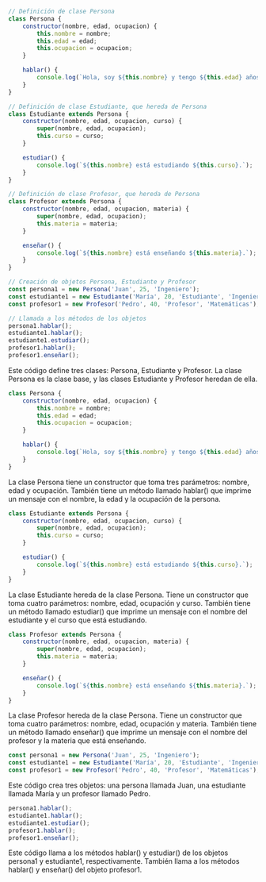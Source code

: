 ```javascript
// Definición de clase Persona
class Persona {
    constructor(nombre, edad, ocupacion) {
        this.nombre = nombre;
        this.edad = edad;
        this.ocupacion = ocupacion;
    }

    hablar() {
        console.log(`Hola, soy ${this.nombre} y tengo ${this.edad} años. Soy ${this.ocupacion}.`);
    }
}

// Definición de clase Estudiante, que hereda de Persona
class Estudiante extends Persona {
    constructor(nombre, edad, ocupacion, curso) {
        super(nombre, edad, ocupacion);
        this.curso = curso;
    }

    estudiar() {
        console.log(`${this.nombre} está estudiando ${this.curso}.`);
    }
}

// Definición de clase Profesor, que hereda de Persona
class Profesor extends Persona {
    constructor(nombre, edad, ocupacion, materia) {
        super(nombre, edad, ocupacion);
        this.materia = materia;
    }

    enseñar() {
        console.log(`${this.nombre} está enseñando ${this.materia}.`);
    }
}

// Creación de objetos Persona, Estudiante y Profesor
const persona1 = new Persona('Juan', 25, 'Ingeniero');
const estudiante1 = new Estudiante('María', 20, 'Estudiante', 'Ingeniería Informática');
const profesor1 = new Profesor('Pedro', 40, 'Profesor', 'Matemáticas');

// Llamada a los métodos de los objetos
persona1.hablar();
estudiante1.hablar();
estudiante1.estudiar();
profesor1.hablar();
profesor1.enseñar();
```

Este código define tres clases: Persona, Estudiante y Profesor. La clase Persona es la clase base, y las clases Estudiante y Profesor heredan de ella.

```javascript
class Persona {
    constructor(nombre, edad, ocupacion) {
        this.nombre = nombre;
        this.edad = edad;
        this.ocupacion = ocupacion;
    }

    hablar() {
        console.log(`Hola, soy ${this.nombre} y tengo ${this.edad} años. Soy ${this.ocupacion}.`);
    }
}
```

La clase Persona tiene un constructor que toma tres parámetros: nombre, edad y ocupación. También tiene un método llamado hablar() que imprime un mensaje con el nombre, la edad y la ocupación de la persona.

```javascript
class Estudiante extends Persona {
    constructor(nombre, edad, ocupacion, curso) {
        super(nombre, edad, ocupacion);
        this.curso = curso;
    }

    estudiar() {
        console.log(`${this.nombre} está estudiando ${this.curso}.`);
    }
}
```

La clase Estudiante hereda de la clase Persona. Tiene un constructor que toma cuatro parámetros: nombre, edad, ocupación y curso. También tiene un método llamado estudiar() que imprime un mensaje con el nombre del estudiante y el curso que está estudiando.

```javascript
class Profesor extends Persona {
    constructor(nombre, edad, ocupacion, materia) {
        super(nombre, edad, ocupacion);
        this.materia = materia;
    }

    enseñar() {
        console.log(`${this.nombre} está enseñando ${this.materia}.`);
    }
}
```

La clase Profesor hereda de la clase Persona. Tiene un constructor que toma cuatro parámetros: nombre, edad, ocupación y materia. También tiene un método llamado enseñar() que imprime un mensaje con el nombre del profesor y la materia que está enseñando.

```javascript
const persona1 = new Persona('Juan', 25, 'Ingeniero');
const estudiante1 = new Estudiante('María', 20, 'Estudiante', 'Ingeniería Informática');
const profesor1 = new Profesor('Pedro', 40, 'Profesor', 'Matemáticas');
```

Este código crea tres objetos: una persona llamada Juan, una estudiante llamada María y un profesor llamado Pedro.

```javascript
persona1.hablar();
estudiante1.hablar();
estudiante1.estudiar();
profesor1.hablar();
profesor1.enseñar();
```

Este código llama a los métodos hablar() y estudiar() de los objetos persona1 y estudiante1, respectivamente. También llama a los métodos hablar() y enseñar() del objeto profesor1.